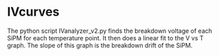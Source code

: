 # IVcurves
The python script IVanalyzer_v2.py finds the breakdown voltage of each SiPM for each temperature point.  It then does a linear fit to the V vs T graph.  The slope of this graph is the breakdown drift of the SiPM.
